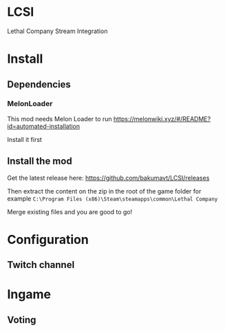 # LCSI
Lethal Company Stream Integration

# Install

## Dependencies
### MelonLoader
This mod needs Melon Loader to run <https://melonwiki.xyz/#/README?id=automated-installation>

Install it first

## Install the mod
Get the latest release here: <https://github.com/bakumavt/LCSI/releases>

Then extract the content on the zip in the root of the game folder for example `C:\Program Files (x86)\Steam\steamapps\common\Lethal Company`

Merge existing files and you are good to go!

# Configuration

## Twitch channel


# Ingame

## Voting

